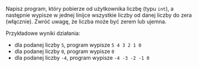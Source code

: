 Napisz program, który pobierze od użytkownika liczbę (typu `int`), a następnie wypisze w jednej linijce
wszystkie liczby od danej liczby do zera (włącznie). Zwróć uwagę, że liczba może być zerem lub ujemna.

Przykładowe wyniki działania:
* dla podanej liczby `5`, program wypisze `5 4 3 2 1 0`
* dla podanej liczby `0`, program wypisze `0`
* dla podanej liczby `-4`, program wypisze `-4 -3 -2 -1 0`